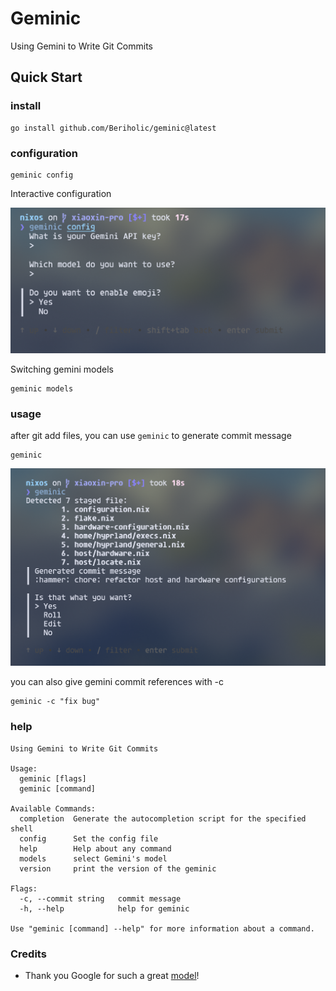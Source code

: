 # Geminic
Using Gemini to Write Git Commits 

## Quick Start
### install
```shell
go install github.com/Beriholic/geminic@latest
```
### configuration
```shell
geminic config
```
Interactive configuration

![](./assets/config.png)


Switching gemini models

```shell
geminic models
```

### usage
after git add files, you can use `geminic` to generate commit message

```shell
geminic
```

![](./assets/root.png)

you can also give gemini commit references with -c
```shell
geminic -c "fix bug"
```

### help

```
Using Gemini to Write Git Commits

Usage:
  geminic [flags]
  geminic [command]

Available Commands:
  completion  Generate the autocompletion script for the specified shell
  config      Set the config file
  help        Help about any command
  models      select Gemini's model
  version     print the version of the geminic

Flags:
  -c, --commit string   commit message
  -h, --help            help for geminic

Use "geminic [command] --help" for more information about a command.
```

### Credits
  - Thank you Google for such a great [model](https://ai.google/get-started/for-developers)!
